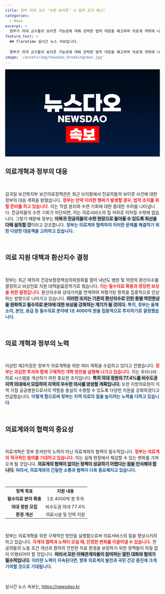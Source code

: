 ```yaml
---
title: 정부 의대 교수 ‘수련 보이콧’ 시 법적 조치 예고!
categories:
  - News
excerpt: >
  정부가 의대 교수들의 보이콧 가능성에 대해 강력한 법적 대응을 예고하며 의료계 개혁에 나섰다. 필수의료 확대 위한 1조 4천억 원 투자와 함께 수련병원 협력에도 힘쓰겠다는 방침을 밝히며 의료현장 변화의 신호탄을 쐈다.
feature_text: >
  ## flaretime 실시간 뉴스 속보입니다.

  정부가 의대 교수들의 보이콧 가능성에 대해 강력한 법적 대응을 예고하며 의료계 개혁에 나섰다. 필수의료 확대 위한 1조 4천억 원 투자와 함께 수련병원 협력에도 힘쓰겠다는 방침을 밝히며 의료현장 변화의 신호탄을 쐈다.
image: '/assets/img/newsdao_breakingnews.jpg'
---
```


<p><img src="/assets/img/newsdao_breakingnews.jpg" alt="flaretime 속보" /></p>

<h2 data-ke-size="size26">의료개혁과 정부의 대응</h2>

<p data-ke-size="size16">&nbsp;</p>

<p>김국일 보건복지부 보건의료정책관은 최근 브리핑에서 전공의들의 보이콧 사건에 대한 정부의 대응 계획을 밝혔습니다. <b><span style="color: #ee2323;">정부는 만약 이러한 행위가 발생할 경우, 법적 조치를 취할 준비를 하고 있습니다.</span></b> 이는 직업 윤리와 수련 기회에 대한 중대한 우려를 나타냅니다. 전공의들의 수련 기회가 차단되면, 이는 의료서비스의 질 저하로 이어질 수밖에 없습니다. 그렇기 때문에 정부는 <b><span style="background-color: #21538527;">미복귀 전공의들이 수련 현장으로 돌아올 수 있도록 최선을 다해 설득할 것</span></b>이라고 강조합니다. <b><span style="color: #1a5490;">정부는 의료계와 협력하여 이러한 문제를 해결하기 위한 다양한 대응책을 고려하고 있습니다.</span></b> </p>

<p data-ke-size="size16">&nbsp;</p>

<h2 data-ke-size="size26">의료 지원 대책과 환산지수 결정</h2>

<p data-ke-size="size16">&nbsp;</p>

<p>정부는 최근 제15차 건강보험정책심의위원회를 열어 내년도 병원 및 의원의 환산지수를 결정하고 비상진료 지원 대책을延장하기로 했습니다. <b><span style="color: #ee2323;">이는 필수의료 확충과 정당한 보상을 위한 결정입니다.</span></b> 환산지수와 상대가치를 연계하여 저평가된 항목을 집중적으로 인상하는 방향으로 나아가고 있습니다. <b><span style="background-color: #21538527;">이러한 조치는 기존의 환산지수로 인한 종별 역전현상을 완화하고 필수의료 분야에 대한 보상을 강화하는 계기가 될 것이다.</span></b> <b><span style="color: #1a5490;">특히, 정부는 올해 소아, 분만, 응급 등 필수의료 분야에 1조 4000억 원을 집중적으로 투자하기로 결정했습니다.</span></b></p>

<p data-ke-size="size16">&nbsp;</p>

<h2 data-ke-size="size26">의료 개혁과 정부의 노력</h2>

<p data-ke-size="size16">&nbsp;</p>

<p>이상민 제2차장은 정부가 의료개혁을 위한 여러 계획을 수립하고 있다고 전했습니다. <b><span style="color: #ee2323;">정부는 과감한 투자와 함께 구체적인 개혁 방안을 실행해 나가고 있습니다.</span></b> 이는 우리나라 의료 시스템을 개선하기 위한 중요한 조치입니다. <b><span style="background-color: #21538527;">특히 의대 정원의 77.4%를 비수도권 지역 의대에서 모집하여 지역의 우수한 의사를 양성할 계획입니다.</span></b> 또한 지방의료원이 지역 거점 공공병원으로서의 역할을 충실히 수행할 수 있도록 다양한 지원을 강화하겠다고 언급했습니다. <b><span style="color: #1a5490;">이렇게 함으로써 정부는 지역 의료의 질을 높이려는 노력을 다하고 있습니다.</span></b></p>

<p data-ke-size="size16">&nbsp;</p>

<h2 data-ke-size="size26">의료계와의 협력의 중요성</h2>

<p data-ke-size="size16">&nbsp;</p>

<p>의료개혁은 정부 혼자만의 노력이 아닌 의료계와의 협력이 필수적입니다. <b><span style="color: #ee2323;">정부는 의료계의 적극적인 참여를 기대하고 있습니다.</span></b> 이는 실제 현장에서 체감할 수 있는 변화를 가져오게 될 것입니다. <b><span style="background-color: #21538527;"> 의료계의 협력이 없이는 정책이 성공하기 어렵다는 점을 인식해야 합니다.</span></b> <b><span style="color: #1a5490;">따라서, 의료계와의 긴밀한 소통과 협력이 더욱 중요해지고 있습니다.</span></b></p>

<p data-ke-size="size16">&nbsp;</p>

<table style="width: 100%; border-collapse: collapse;">
    <tr>
        <td style="text-align: center; height: 17px;"><b>정책 목표</b></td>
        <td style="text-align: center; height: 17px;"><b>지원 내용</b></td>
    </tr>
    <tr>
        <td style="text-align: center; height: 17px;"><b>필수의료 분야 확충</b></td>
        <td style="text-align: center; height: 17px;">1조 4000억 원 투자</td>
    </tr>
    <tr>
        <td style="text-align: center; height: 17px;"><b>의대 정원 모집</b></td>
        <td style="text-align: center; height: 17px;">비수도권 의대 77.4%</td>
    </tr>
    <tr>
        <td style="text-align: center; height: 17px;"><b>환경 개선</b></td>
        <td style="text-align: center; height: 17px;">의료시설 및 인력 지원</td>
    </tr>
</table>

<p data-ke-size="size16">&nbsp;</p>

<p>정부는 의료개혁을 위한 구체적인 방안을 실행함으로써 의료서비스의 질을 향상시키려 하고 있습니다. <b><span style="color: #ee2323;">각계의 협력과 노력이 모일 때, 진정한 변화를 이끌어낼 수 있습니다.</span></b> 전공의들의 노동 조건 개선과 환자의 안전한 치료 환경을 보장하기 위한 정책들이 차질 없이 이행되어야 할 것입니다. <b><span style="background-color: #21538527;">따라서 모든 이해관계자들이 참여하는 열린 대화와 협의가 필수적입니다.</span></b> <b><span style="color: #1a5490;">이러한 노력이 지속된다면, 향후 의료계의 발전과 국민 건강 증진에 크게 기여할 것으로 기대됩니다.</span></b></p>

<p data-ke-size="size16">&nbsp;</p>
실시간 뉴스 속보는, <a href="https://newsdao.kr" rel="dofollow">https://newsdao.kr</a>


